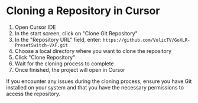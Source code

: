 # Cloning a Repository in Cursor

1. Open Cursor IDE
2. In the start screen, click on "Clone Git Repository"
3. In the "Repository URL" field, enter: `https://github.com/VolicTV/GoXLR-PresetSwitch-VXF.git`
4. Choose a local directory where you want to clone the repository
5. Click "Clone Repository"
6. Wait for the cloning process to complete
7. Once finished, the project will open in Cursor

If you encounter any issues during the cloning process, ensure you have Git installed on your system and that you have the necessary permissions to access the repository.

